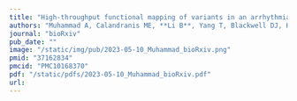 ```yaml
---
title: "High-throughput functional mapping of variants in an arrhythmia gene, KCNE1, reveals novel biology"
authors: "Muhammad A, Calandranis ME, **Li B**, Yang T, Blackwell DJ, Harvey ML, Smith JE, Chew AE, **Capra JA**, Matreyek KA, Fowler DM, Roden DM&#94;, Glazer AM.&#94;&#42;"
journal: "bioRxiv"
pub_date: ""
image: "/static/img/pub/2023-05-10_Muhammad_bioRxiv.png"
pmid: "37162834"
pmcid: "PMC10168370"
pdf: "/static/pdfs/2023-05-10_Muhammad_bioRxiv.pdf"
url: 
---
```

